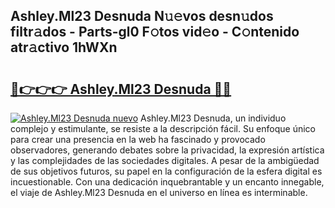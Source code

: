 ## Ashley.Ml23 Desnuda N𝚞𝚎vos desn𝚞dos filtr𝚊dos - Parts-gl0 F𝚘tos vid𝚎o - C𝚘ntenido atr𝚊ctivo 1hWXn

# <h2><a href="http://mbddkbj.tromn.icu/?c=Ashley.Ml23+Desnuda">🔗👉👉👉 Ashley.Ml23 Desnuda 🔗🔗</a></h2>

[![Ashley.Ml23 Desnuda nuevo](https://i.imgur.com/pEAQMta.gif)](http://mbddkbj.tromn.icu/?c=Ashley.Ml23+Desnuda)
Ashley.Ml23 Desnuda, un individuo complejo y estimulante, se resiste a la descripción fácil. Su enfoque único para crear una presencia en la web ha fascinado y provocado observadores, generando debates sobre la privacidad, la expresión artística y las complejidades de las sociedades digitales. A pesar de la ambigüedad de sus objetivos futuros, su papel en la configuración de la esfera digital es incuestionable. Con una dedicación inquebrantable y un encanto innegable, el viaje de Ashley.Ml23 Desnuda en el universo en línea es interminable.
